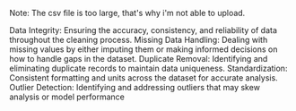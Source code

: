Note: The csv file is too large, that's why i'm not able to upload.

Data Integrity: Ensuring the accuracy, consistency, and reliability of data throughout the
 cleaning process.
 Missing Data Handling: Dealing with missing values by either imputing them or making
 informed decisions on how to handle gaps in the dataset.
 Duplicate Removal: Identifying and eliminating duplicate records to maintain data
 uniqueness.
 Standardization: Consistent formatting and units across the dataset for accurate analysis.
 Outlier Detection: Identifying and addressing outliers that may skew analysis or model
 performance
